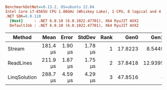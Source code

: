``` ini

BenchmarkDotNet=v0.13.2, OS=ubuntu 22.04
Intel Core i7-8565U CPU 1.80GHz (Whiskey Lake), 1 CPU, 8 logical and 4 physical cores
.NET SDK=6.0.110
  [Host]     : .NET 6.0.10 (6.0.1022.47701), X64 RyuJIT AVX2
  DefaultJob : .NET 6.0.10 (6.0.1022.47701), X64 RyuJIT AVX2


```
|       Method |     Mean |   Error |  StdDev | Rank |    Gen0 |    Gen1 | Allocated |
|------------- |---------:|--------:|--------:|-----:|--------:|--------:|----------:|
|       Stream | 181.4 μs | 1.90 μs | 1.78 μs |    1 | 17.8223 |  8.5449 |   73.3 KB |
|    ReadLines | 211.9 μs | 1.87 μs | 1.75 μs |    2 | 37.8418 | 12.9395 | 155.05 KB |
| LinqSolution | 288.7 μs | 4.59 μs | 4.29 μs |    3 | 47.8516 |       - | 196.59 KB |

